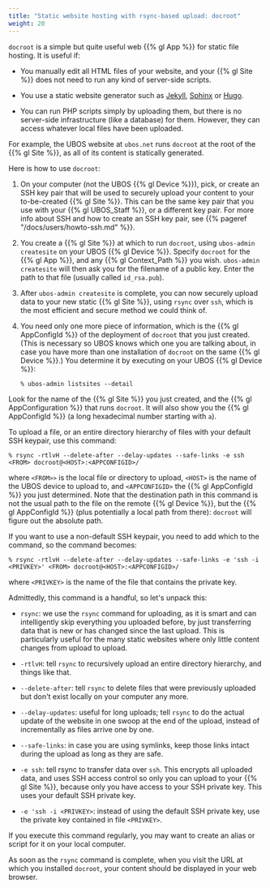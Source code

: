 ```yaml
---
title: "Static website hosting with rsync-based upload: docroot"
weight: 20
---
```


``docroot`` is a simple but quite useful web {{% gl App %}} for static file hosting.
It is useful if:

* You manually edit all HTML files of your website, and your {{% gl Site %}} does not
  need to run any kind of server-side scripts.

* You use a static website generator such as [Jekyll](https://jekyllrb.com/),
  [Sphinx](http://www.sphinx-doc.org/) or [Hugo](https://gohugo.io/).

* You can run PHP scripts simply by uploading them, but there is no server-side
  infrastructure (like a database) for them. However, they can access whatever local
  files have been uploaded.

For example, the UBOS website at ``ubos.net`` runs ``docroot`` at the root of the {{% gl Site %}},
as all of its content is statically generated.

Here is how to use ``docroot``:

1. On your computer (not the UBOS {{% gl Device %}}), pick, or create an SSH key pair
   that will be used to securely upload your content to your to-be-created {{% gl Site %}}.
   This can be the same key pair that you use with your {{% gl UBOS_Staff %}}, or a different
   key pair. For more info about SSH and how to create an SSH key pair, see
   {{% pageref "/docs/users/howto-ssh.md" %}}.

2. You create a {{% gl Site %}} at which to run ``docroot``, using ``ubos-admin createsite``
   on your UBOS {{% gl Device %}}. Specify ``docroot`` for the {{% gl App %}}, and any
   {{% gl Context_Path %}} you wish. ``ubos-admin createsite`` will then ask you for the
   filename of a public key. Enter the path to that file (usually called
   ``id_rsa.pub``).

3. After ``ubos-admin createsite`` is complete, you can now securely upload data to your
   new static {{% gl Site %}}, using ``rsync`` over ``ssh``, which is the most efficient and secure
   method we could think of.

4. You need only one more piece of information, which is the {{% gl AppConfigId %}} of the
   deployment of ``docroot`` that you just created. (This is necessary so UBOS knows which one you
   are talking about, in case you have more than one installation of ``docroot`` on the same
   {{% gl Device %}}.) You determine it by executing on your UBOS {{% gl Device %}}:

   ```
   % ubos-admin listsites --detail
   ```

Look for the name of the {{% gl Site %}} you just created, and the {{% gl AppConfiguration %}}
that runs ``docroot``. It will also show you the {{% gl AppConfigId %}} (a long hexadecimal
number starting with ``a``).

To upload a file, or an entire directory hierarchy of files with your default SSH keypair, use
this command:

```
% rsync -rtlvH --delete-after --delay-updates --safe-links -e ssh <FROM> docroot@<HOST>:<APPCONFIGID>/
```

where ``<FROM>>`` is the local file or directory to upload, ``<HOST>`` is the name of the
UBOS device to upload to, and ``<APPCONFIGID>`` the {{% gl AppConfigId %}} you just determined.
Note that the destination path in this command is not the usual path to the file on the remote
{{% gl Device %}}, but the {{% gl AppConfigId %}} (plus potentially a local path from there):
``docroot`` will figure out the absolute path.

If you want to use a non-default SSH keypair, you need to add which to the command, so the
command becomes:

```
% rsync -rtlvH --delete-after --delay-updates --safe-links -e 'ssh -i <PRIVKEY>' <FROM> docroot@<HOST>:<APPCONFIGID>/
```

where ``<PRIVKEY>`` is the name of the file that contains the private key.

Admittedly, this command is a handful, so let's unpack this:

* ``rsync``: we use the ``rsync`` command for uploading, as it is smart and can intelligently
  skip everything you uploaded before, by just transferring data that is new or has changed since
  the last upload. This is particularly useful for the many static websites where only little
  content changes from upload to upload.

* ``-rtlvH``: tell ``rsync`` to recursively upload an entire directory hierarchy, and things
  like that.

* ``--delete-after``: tell ``rsync`` to delete files that were previously uploaded but don't
  exist locally on your computer any more.

* ``--delay-updates``: useful for long uploads; tell ``rsync`` to do the actual update of
  the website in one swoop at the end of the upload, instead of incrementally as files arrive
  one by one.

* ``--safe-links``: in case you are using symlinks, keep those links intact during the upload
  as long as they are safe.

* ``-e ssh``: tell rsync to transfer data over ``ssh``. This encrypts all uploaded data,
  and uses SSH access control so only you can upload to your {{% gl Site %}}, because only
  you have access to your SSH private key. This uses your default SSH private key.

* ``-e 'ssh -i <PRIVKEY>``: instead of using the default SSH private key, use the private
  key contained in file ``<PRIVKEY>``.

If you execute this command regularly, you may want to create an alias or script for it
on your local computer.

As soon as the ``rsync`` command is complete, when you visit the URL at which you installed
``docroot``, your content should be displayed in your web browser.
